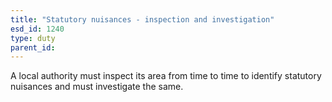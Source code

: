 ```yaml
---
title: "Statutory nuisances - inspection and investigation"
esd_id: 1240
type: duty
parent_id:  
---
```


A local authority must inspect its area from time to time to identify statutory nuisances and must investigate the same.

